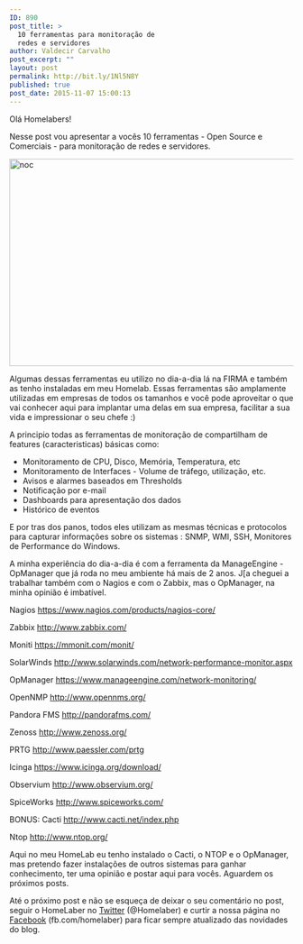 ```yaml
---
ID: 890
post_title: >
  10 ferramentas para monitoração de
  redes e servidores
author: Valdecir Carvalho
post_excerpt: ""
layout: post
permalink: http://bit.ly/1Nl5N8Y
published: true
post_date: 2015-11-07 15:00:13
---
```

Olá Homelabers!

Nesse post vou apresentar a vocês 10 ferramentas - Open Source e Comerciais - para monitoração de redes e servidores.

<img class="aligncenter size-full wp-image-891" src="http://homelaber.com.br/site/wp-content/uploads/2015/11/noc.jpg" alt="noc" width="736" height="368" />

Algumas dessas ferramentas eu utilizo no dia-a-dia lá na FIRMA e também as tenho instaladas em meu Homelab. Essas ferramentas são amplamente utilizadas em empresas de todos os tamanhos e você pode aproveitar o que vai conhecer aqui para implantar uma delas em sua empresa, facilitar a sua vida e impressionar o seu chefe :)

<!--more-->

A principio todas as ferramentas de monitoração de compartilham de features (caracteristicas) básicas como:
- Monitoramento de CPU, Disco, Memória, Temperatura, etc
- Monitoramento de Interfaces - Volume de tráfego, utilização, etc.
- Avisos e alarmes baseados em Thresholds
- Notificação por e-mail
- Dashboards para apresentação dos dados
- Histórico de eventos

E por tras dos panos, todos eles utilizam as mesmas técnicas e protocolos para capturar informações sobre os sistemas : SNMP, WMI, SSH, Monitores de Performance do Windows.

A minha experiência do dia-a-dia é com a ferramenta da ManageEngine - OpManager que já roda no meu ambiente há mais de 2 anos. J[a cheguei a trabalhar também com o Nagios e com o Zabbix, mas o OpManager, na minha opinião é imbatível.

Nagios
<a href="https://www.nagios.com/products/nagios-core/" target="_blank">https://www.nagios.com/products/nagios-core/</a>

Zabbix
<a href="http://www.zabbix.com/" target="_blank">http://www.zabbix.com/</a>

Moniti
<a href="https://mmonit.com/monit/" target="_blank">https://mmonit.com/monit/</a>

SolarWinds
<a href="http://www.solarwinds.com/network-performance-monitor.aspx" target="_blank">http://www.solarwinds.com/network-performance-monitor.aspx</a>

OpManager
<a href="https://www.manageengine.com/network-monitoring/" target="_blank">https://www.manageengine.com/network-monitoring/</a>

OpenNMP
<a href="http://www.opennms.org/" target="_blank">http://www.opennms.org/</a>

Pandora FMS
<a href="http://pandorafms.com/" target="_blank">http://pandorafms.com/</a>

Zenoss
<a href="http://www.zenoss.org/" target="_blank">http://www.zenoss.org/</a>

PRTG
<a href="http://www.paessler.com/prtg" target="_blank">http://www.paessler.com/prtg</a>

Icinga
<a href="https://www.icinga.org/download/" target="_blank">https://www.icinga.org/download/</a>

Observium
<a href="http://www.observium.org/" target="_blank">http://www.observium.org/</a>

SpiceWorks
<a href="http://www.spiceworks.com/" target="_blank">http://www.spiceworks.com/</a>

BONUS:
Cacti
<a href="http://www.cacti.net/index.php" target="_blank">http://www.cacti.net/index.php</a>

Ntop
<a href="http://www.ntop.org/" target="_blank">http://www.ntop.org/</a>

Aqui no meu HomeLab eu tenho instalado o Cacti, o NTOP e o OpManager, mas pretendo fazer instalações de outros sistemas para ganhar conhecimento, ter uma opinião e postar aqui para vocês. Aguardem os próximos posts.

Até o próximo post e não se esqueça de deixar o seu comentário no post, seguir o HomeLaber no <a href="https://twitter.com/homelaber">Twitter</a> (@Homelaber) e curtir a nossa página no <a href="https://www.facebook.com/homelaber">Facebook</a> (fb.com/homelaber) para ficar sempre atualizado das novidades do blog.